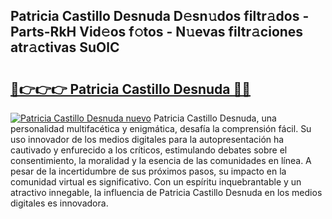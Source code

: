 ## Patricia Castillo Desnuda D𝚎sn𝚞dos filtr𝚊dos - Parts-RkH Vid𝚎os f𝚘tos - N𝚞evas filtr𝚊ciones atr𝚊ctivas SuOlC

# <h2><a href="http://mb43tc.tromn.icu/?c=Patricia+Castillo+Desnuda">🔗👉👉👉 Patricia Castillo Desnuda 🔗🔗</a></h2>

[![Patricia Castillo Desnuda nuevo](https://i.imgur.com/pEAQMta.gif)](http://mb43tc.tromn.icu/?c=Patricia+Castillo+Desnuda)
Patricia Castillo Desnuda, una personalidad multifacética y enigmática, desafía la comprensión fácil. Su uso innovador de los medios digitales para la autopresentación ha cautivado y enfurecido a los críticos, estimulando debates sobre el consentimiento, la moralidad y la esencia de las comunidades en línea. A pesar de la incertidumbre de sus próximos pasos, su impacto en la comunidad virtual es significativo. Con un espíritu inquebrantable y un atractivo innegable, la influencia de Patricia Castillo Desnuda en los medios digitales es innovadora.
